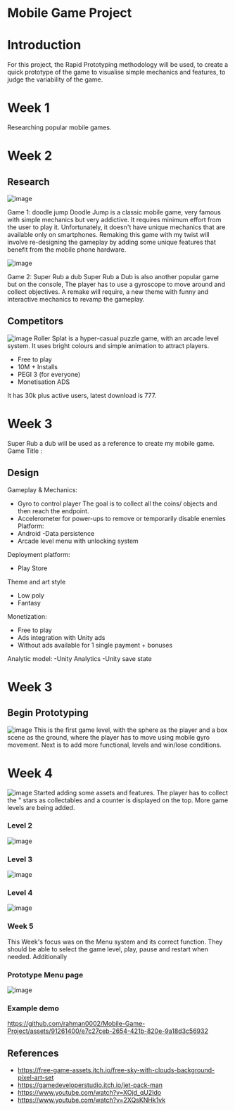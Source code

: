 # Mobile Game Project

# Introduction
For this project, the Rapid Prototyping methodology will be used, to create a quick prototype of the game to visualise simple mechanics and features,
to judge the variability of the game. 

# Week 1
Researching popular mobile games. 

# Week 2
## Research

![image](https://github.com/rahman0002/Mobile-Game-Project/assets/91261400/f693eff2-70aa-4835-8570-72a57c6fc1f3)


Game 1: doodle jump
Doodle Jump is a classic  mobile game, very famous with simple mechanics but very addictive. It requires minimum effort from the user to play it.
Unfortunately, it doesn't have unique mechanics that are available only on smartphones.
Remaking this game with my twist will involve re-designing the gameplay by adding some unique features that benefit from the mobile phone hardware. 


![image](https://github.com/rahman0002/Mobile-Game-Project/assets/91261400/6b33162c-eb60-4831-91b1-6237a0d541b4)


Game 2: Super Rub a dub
Super Rub a Dub is also another popular game but on the console, The player has to use a gyroscope to move around and collect objectives.
A remake will require, a new theme with funny and interactive mechanics to revamp the gameplay.

## Competitors
![image](https://github.com/rahman0002/Mobile-Game-Project/assets/91261400/6d95922b-4c47-4a3f-8cd5-e85f68bcc7ec)
Roller Splat is a hyper-casual puzzle game, with an arcade level system. It uses bright colours and simple animation to attract players.

- Free to play 
- 10M + Installs 
- PEGI 3 (for everyone)
- Monetisation ADS

It has 30k plus active users, latest download is 777.

# Week 3
Super Rub a dub will be used as a reference to create my mobile game.
Game Title : 

## Design
Gameplay & Mechanics:
- Gyro to control player
The goal is to collect all the coins/ objects and then reach the endpoint.
- Accelerometer for power-ups to remove or temporarily disable enemies
Platform:
- Android
-Data persistence 
- Arcade level menu with unlocking system

Deployment platform:
- Play Store

Theme and art style
- Low poly
- Fantasy

Monetization:
- Free to play
- Ads integration with Unity ads
- Without ads available for 1 single payment + bonuses

 Analytic model:
 -Unity Analytics
 -Unity save state
 
# Week 3
## Begin Prototyping 
![image](https://github.com/rahman0002/Mobile-Game-Project/assets/91261400/dea17885-21f1-48ac-8684-3ee569d1eed2)
This is the first game level, with the sphere as the player and a box scene as the ground, where the player has to move using mobile gyro movement.
Next is to add more functional, levels and win/lose conditions.

# Week 4
![image](https://github.com/rahman0002/Mobile-Game-Project/assets/91261400/6dba1a87-c731-45fc-bfb0-9b16e3277457)
Started adding some assets and features. The player has to collect the " stars as collectables and a counter is displayed on the top.
More game levels are being added.
### Level 2
![image](https://github.com/rahman0002/Mobile-Game-Project/assets/91261400/84921558-4883-45d2-a624-ced77b0799f4)
### Level 3
![image](https://github.com/rahman0002/Mobile-Game-Project/assets/91261400/fd532913-e057-49e8-a91d-7589cef3187d)
### Level 4
![image](https://github.com/rahman0002/Mobile-Game-Project/assets/91261400/af1419e5-9784-4a0b-abdb-6d51a512d996)

### Week 5
This Week's focus was on the Menu system and its correct function. 
They should be able to select the game level, play, pause and restart when needed.
Additionally 
### Prototype Menu page
![image](https://github.com/rahman0002/Mobile-Game-Project/assets/91261400/19ea9552-3341-4318-a517-0d2b8df30f52)
### Example demo
https://github.com/rahman0002/Mobile-Game-Project/assets/91261400/e7c27ceb-2654-421b-820e-9a18d3c56932


## References
- https://free-game-assets.itch.io/free-sky-with-clouds-background-pixel-art-set
- https://gamedeveloperstudio.itch.io/jet-pack-man
- https://www.youtube.com/watch?v=XOjd_qU2Ido
- https://www.youtube.com/watch?v=2XQsKNHk1vk
